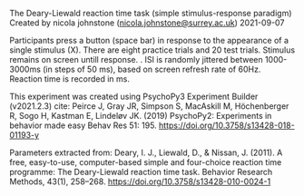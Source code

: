 The Deary-Liewald reaction time task (simple stimulus-response paradigm)
Created by nicola johnstone (nicola.johnstone@surrey.ac.uk) 2021-09-07

Participants press a button (space bar) in response to the appearance of a single stimulus (X). There are eight practice trials and 20 test trials. 
Stimulus remains on screen untill response. .
ISI is randomly jittered between 1000-3000ms (in steps of 50 ms), based on screen refresh rate of 60Hz. 
Reaction time is recorded in ms. 

This experiment was created using PsychoPy3 Experiment Builder (v2021.2.3)
cite:   Peirce J, Gray JR, Simpson S, MacAskill M, Höchenberger R, Sogo H, Kastman E, Lindeløv JK. (2019) 
        PsychoPy2: Experiments in behavior made easy Behav Res 51: 195. 
        https://doi.org/10.3758/s13428-018-01193-y


Parameters extracted from:
Deary, I. J., Liewald, D., & Nissan, J. (2011). A free, easy-to-use, computer-based simple and four-choice reaction time programme: The Deary-Liewald reaction time task. Behavior Research Methods, 43(1), 258–268. https://doi.org/10.3758/s13428-010-0024-1
 